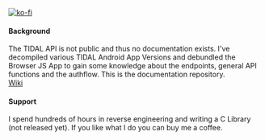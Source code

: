 [![ko-fi](https://www.ko-fi.com/img/githubbutton_sm.svg)](https://ko-fi.com/H2H12FS8P)
#### Background
The TIDAL API is not public and thus no documentation exists. I've decompiled various TIDAL Android App Versions and debundled the Browser JS App to gain some knowledge about the endpoints, general API functions and the authflow. This is the documentation repository.\
[Wiki](https://github.com/openTIDAL/docTIDAL/wiki)


#### Support
I spend hundreds of hours in reverse engineering and writing a C Library (not released yet). If you like what I do you can buy me a coffee.
